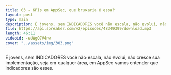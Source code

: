 ```yaml
---
title: 03 - KPIs em AppSec, que bruxaria é essa?
layout: post
type: main
description: É jovens, sem INDICADORES você não escala, não evolui, não cresce sua implementação, seja em qualquer área, em AppSec vamos entender que indicadores são esses.
file: https://api.spreaker.com/v2/episodes/48349399/download.mp3
length: 46:11
videoid: -eUWgQ7V4nw
cover: "../assets/img/303.png"
---
```


É jovens, sem INDICADORES você não escala, não evolui, não cresce sua implementação, seja em qualquer área, em AppSec vamos entender que indicadores são esses.